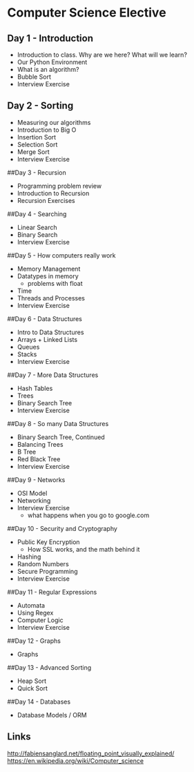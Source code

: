 # Computer Science Elective


## Day 1 - Introduction
+ Introduction to class. Why are we here? What will we learn?
+ Our Python Environment
+ What is an algorithm?
+ Bubble Sort
+ Interview Exercise

## Day 2 - Sorting
+ Measuring our algorithms
+ Introduction to Big O
+ Insertion Sort
+ Selection Sort
+ Merge Sort
+ Interview Exercise

##Day 3 - Recursion
+ Programming problem review
+ Introduction to Recursion
+ Recursion Exercises

##Day 4 - Searching
+ Linear Search
+ Binary Search
+ Interview Exercise

##Day 5 - How computers really work
+ Memory Management
+ Datatypes in memory
    * problems with float
+ Time
+ Threads and Processes
+ Interview Exercise

##Day 6 - Data Structures
+ Intro to Data Structures
+ Arrays + Linked Lists
+ Queues
+ Stacks
+ Interview Exercise

##Day 7 - More Data Structures
+ Hash Tables
+ Trees
+ Binary Search Tree
+ Interview Exercise

##Day 8 - So many Data Structures
+ Binary Search Tree, Continued
+ Balancing Trees
+ B Tree
+ Red Black Tree
+ Interview Exercise

##Day 9 - Networks
+ OSI Model
+ Networking
+ Interview Exercise
    * what happens when you go to google.com


##Day 10 - Security and Cryptography
+ Public Key Encryption 
    * How SSL works, and the math behind it
+ Hashing
+ Random Numbers
+ Secure Programming
+ Interview Exercise

##Day 11 - Regular Expressions
+ Automata
+ Using Regex
+ Computer Logic
+ Interview Exercise

##Day 12 - Graphs
+ Graphs

##Day 13 - Advanced Sorting
+ Heap Sort
+ Quick Sort

##Day 14 - Databases
+ Database Models / ORM

## Links
http://fabiensanglard.net/floating_point_visually_explained/
https://en.wikipedia.org/wiki/Computer_science
